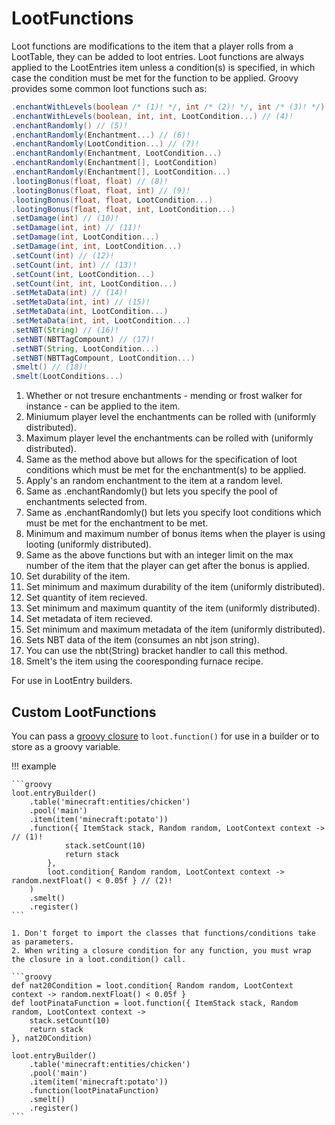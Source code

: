 # LootFunctions

Loot functions are modifications to the item that a player rolls from a LootTable, they can be added to loot entries. Loot functions are always applied to the LootEntries item unless a condition(s) is specified, in which case the condition must be met for the function to be applied. Groovy provides some common loot functions such as:

```groovy
.enchantWithLevels(boolean /* (1)! */, int /* (2)! */, int /* (3)! */)
.enchantWithLevels(boolean, int, int, LootCondition...) // (4)!
.enchantRandomly() // (5)!
.enchantRandomly(Enchantment...) // (6)!
.enchantRandomly(LootCondition...) // (7)!
.enchantRandomly(Enchantment, LootCondition...)
.enchantRandomly(Enchantment[], LootCondition)
.enchantRandomly(Enchantment[], LootCondition...)
.lootingBonus(float, float) // (8)!
.lootingBonus(float, float, int) // (9)!
.lootingBonus(float, float, LootCondition...)
.lootingBonus(float, float, int, LootCondition...)
.setDamage(int) // (10)!
.setDamage(int, int) // (11)!
.setDamage(int, LootCondition...)
.setDamage(int, int, LootCondition...)
.setCount(int) // (12)!
.setCount(int, int) // (13)!
.setCount(int, LootCondition...)
.setCount(int, int, LootCondition...)
.setMetaData(int) // (14)!
.setMetaData(int, int) // (15)!
.setMetaData(int, LootCondition...)
.setMetaData(int, int, LootCondition...)
.setNBT(String) // (16)!
.setNBT(NBTTagCompount) // (17)!
.setNBT(String, LootCondition...)
.setNBT(NBTTagCompount, LootCondition...)
.smelt() // (18)!
.smelt(LootConditions...)
```

1. Whether or not tresure enchantments - mending or frost walker for instance - can be applied to the item.
2. Miniumum player level the enchantments can be rolled with (uniformly distributed).
3. Maximum player level the enchantments can be rolled with (uniformly distributed).
4. Same as the method above but allows for the specification of loot conditions which must be met for the enchantment(s) to be applied.
5. Apply's an random enchantment to the item at a random level.
6. Same as .enchantRandomly() but lets you specify the pool of enchantments selected from.
7. Same as .enchantRandomly() but lets you specify loot conditions which must be met for the enchantment to be met.
8. Minimum and maximum number of bonus items when the player is using looting (uniformly distributed).
9. Same as the above functions but with an integer limit on the max number of the item that the player can get after the bonus is applied.
10. Set durability of the item.
11. Set minimum and maximum durability of the item (uniformly distributed).
12. Set quantity of item recieved.
13. Set minimum and maximum quantity of the item (uniformly distributed).
14. Set metadata of item recieved.
15. Set minimum and maximum metadata of the item (uniformly distributed).
16. Sets NBT data of the item (consumes an nbt json string).
17. You can use the nbt(String) bracket handler to call this method.
18. Smelt's the item using the cooresponding furnace recipe.

For use in LootEntry builders.

## Custom LootFunctions

You can pass a [groovy closure](../../../groovy/closure.md) to `loot.function()` for use in a builder or to store as a groovy variable.

!!! example

    ```groovy
    loot.entryBuilder()
        .table('minecraft:entities/chicken')
        .pool('main')
        .item(item('minecraft:potato'))
        .function({ ItemStack stack, Random random, LootContext context -> // (1)!
                stack.setCount(10)
                return stack
            },
            loot.condition{ Random random, LootContext context -> random.nextFloat() < 0.05f } // (2)!
        )
        .smelt()
        .register()
    ```

    1. Don't forget to import the classes that functions/conditions take as parameters.
    2. When writing a closure condition for any function, you must wrap the closure in a loot.condition() call.

    ```groovy
    def nat20Condition = loot.condition{ Random random, LootContext context -> random.nextFloat() < 0.05f }
    def lootPinataFunction = loot.function({ ItemStack stack, Random random, LootContext context ->
        stack.setCount(10)
        return stack
    }, nat20Condition)

    loot.entryBuilder()
        .table('minecraft:entities/chicken')
        .pool('main')
        .item(item('minecraft:potato'))
        .function(lootPinataFunction)
        .smelt()
        .register()
    ```
